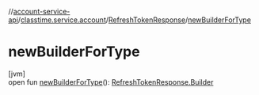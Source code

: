 //[account-service-api](../../../index.md)/[classtime.service.account](../index.md)/[RefreshTokenResponse](index.md)/[newBuilderForType](new-builder-for-type.md)

# newBuilderForType

[jvm]\
open fun [newBuilderForType](new-builder-for-type.md)(): [RefreshTokenResponse.Builder](-builder/index.md)
